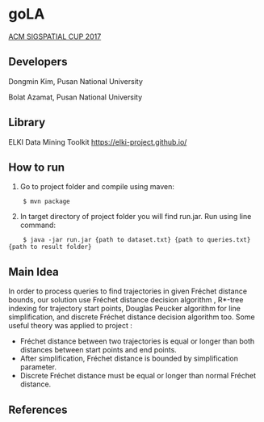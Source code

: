 # goLA
[ACM SIGSPATIAL CUP 2017](http://sigspatial2017.sigspatial.org/giscup2017/)

## Developers

Dongmin Kim, Pusan National University


Bolat Azamat, Pusan National University


## Library

ELKI Data Mining Toolkit https://elki-project.github.io/


## How to run

1. Go to project folder and compile using maven:

```
    $ mvn package
```

2. In target directory of project folder you will find run.jar. Run using line command:

```
    $ java -jar run.jar {path to dataset.txt} {path to queries.txt} {path to result folder}
```

## Main Idea

In order to process queries to find trajectories in given Fréchet distance bounds, our solution use Fréchet distance decision algorithm
, R*-tree indexing for trajectory start points, Douglas Peucker algorithm for line simplification, and discrete Fréchet distance decision algorithm too.
Some useful theory was applied to project : 

* Fréchet distance between two trajectories is equal or longer than both distances between start points and end points.
* After simplification, Fréchet distance is bounded by simplification parameter.
* Discrete Fréchet distance must be equal or longer than normal Fréchet distance.

## References 
